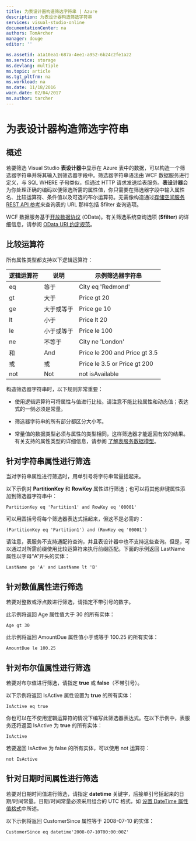 ```yaml
---
title: 为表设计器构造筛选字符串 | Azure
description: 为表设计器构造筛选字符串
services: visual-studio-online
documentationCenter: na
authors: TomArcher
manager: douge
editor: ''

ms.assetid: a1a10ea1-687a-4ee1-a952-6b24c2fe1a22
ms.service: storage
ms.devlang: multiple
ms.topic: article
ms.tgt_pltfrm: na
ms.workload: na
ms.date: 11/18/2016
wacn.date: 02/04/2017
ms.author: tarcher
---
```


# 为表设计器构造筛选字符串

## 概述

若要筛选 Visual Studio **表设计器**中显示在 Azure 表中的数据，可以构造一个筛选器字符串并将其输入到筛选器字段中。筛选器字符串语法由 WCF 数据服务进行定义，与 SQL WHERE 子句类似，但通过 HTTP 请求发送给表服务。**表设计器**会为你处理正确的编码以便筛选所需的属性值，你只需要在筛选器字段中输入属性名、比较运算符、条件值以及可选的布尔运算符。无需像构造通过[存储空间服务 REST API 参考](https://msdn.microsoft.com/zh-cn/library/dd179355.aspx)来查询表的 URL 那样包括 $filter 查询选项。

WCF 数据服务基于[开放数据协议](http://go.microsoft.com/fwlink/p/?LinkId=214805) (OData)。有关筛选系统查询选项 (**$filter**) 的详细信息，请参阅 [OData URI 约定规范](http://go.microsoft.com/fwlink/p/?LinkId=214806)。

## 比较运算符

所有属性类型都支持以下逻辑运算符：

|逻辑运算符|说明|示例筛选器字符串|
|---|---|---|
|eq|等于|City eq 'Redmond'|
|gt|大于|Price gt 20|
|ge|大于或等于|Price ge 10|
|lt|小于|Price lt 20|
|le|小于或等于|Price le 100|
|ne|不等于|City ne 'London'|
|和|And|Price le 200 and Price gt 3.5|
|或|或|Price le 3.5 or Price gt 200|
|not|Not|not isAvailable|

构造筛选器字符串时，以下规则非常重要：

- 使用逻辑运算符可将属性与值进行比较。请注意不能比较属性和动态值；表达式的一侧必须是常量。

- 筛选器字符串的所有部分都区分大小写。

- 常量值的数据类型必须与属性的类型相同，这样筛选器才能返回有效的结果。有关支持的属性类型的详细信息，请参阅 [了解表服务数据模型](https://msdn.microsoft.com/zh-cn/library/dd179338.aspx)。

## 针对字符串属性进行筛选

当对字符串属性进行筛选时，用单引号将字符串常量括起来。

以下示例对 **PartitionKey** 和 **RowKey** 属性进行筛选；也可以将其他非键属性添加到筛选器字符串中：

```
PartitionKey eq 'Partition1' and RowKey eq '00001'
```

可以用圆括号将每个筛选器表达式括起来，但这不是必需的：

```
(PartitionKey eq 'Partition1') and (RowKey eq '00001')
```

请注意，表服务不支持通配符查询，并且表设计器中也不支持这些查询。但是，可以通过对所需前缀使用比较运算符来执行前缀匹配。下面的示例返回 LastName 属性以字母“A”开头的实体：

```
LastName ge 'A' and LastName lt 'B'
```

## 针对数值属性进行筛选

若要对整数或浮点数进行筛选，请指定不带引号的数字。

此示例将返回 Age 属性值大于 30 的所有实体：

```
Age gt 30
```

此示例将返回 AmountDue 属性值小于或等于 100.25 的所有实体：

```
AmountDue le 100.25
```

## 针对布尔值属性进行筛选

若要对布尔值进行筛选，请指定 **true** 或 **false**（不带引号）。

以下示例将返回 IsActive 属性设置为 **true** 的所有实体：

```
IsActive eq true
```

你也可以在不使用逻辑运算符的情况下编写此筛选器表达式。在以下示例中，表服务还将返回 IsActive 为 **true** 的所有实体：

```
IsActive
```

若要返回 IsActive 为 false 的所有实体，可以使用 not 运算符：

```
not IsActive
```

## 针对日期时间属性进行筛选

若要对日期时间值进行筛选，请指定 **datetime** 关键字，后接单引号括起来的日期/时间常量。日期/时间常量必须采用组合的 UTC 格式，如 [设置 DateTime 属性值格式](https://msdn.microsoft.com/zh-cn/library/azure/dd894027.aspx)中所述。

以下示例将返回 CustomerSince 属性等于 2008-07-10 的实体：

```
CustomerSince eq datetime'2008-07-10T00:00:00Z'
```

<!---HONumber=Mooncake_0503_2016-->